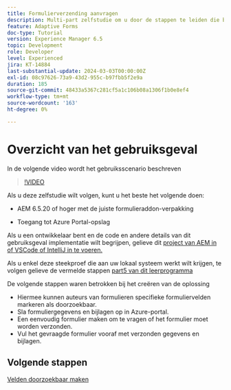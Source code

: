 ```yaml
---
title: Formulierverzending aanvragen
description: Multi-part zelfstudie om u door de stappen te leiden die betrokken zijn bij het opvragen van formulierverzendingen die zijn opgeslagen in Azure Portal
feature: Adaptive Forms
doc-type: Tutorial
version: Experience Manager 6.5
topic: Development
role: Developer
level: Experienced
jira: KT-14884
last-substantial-update: 2024-03-03T00:00:00Z
exl-id: 08c97626-73a9-43d2-955c-b97fbb5f2e9a
duration: 185
source-git-commit: 48433a5367c281cf5a1c106b08a1306f1b0e8ef4
workflow-type: tm+mt
source-wordcount: '163'
ht-degree: 0%

---
```


# Overzicht van het gebruiksgeval

In de volgende video wordt het gebruiksscenario beschreven

>[!VIDEO](https://video.tv.adobe.com/v/3443502?learn=on&captions=dut)


Als u deze zelfstudie wilt volgen, kunt u het beste het volgende doen:

* AEM 6.5.20 of hoger met de juiste formulieraddon-verpakking

* Toegang tot Azure Portal-opslag



Als u een ontwikkelaar bent en de code en andere details van dit gebruiksgeval implementatie wilt begrijpen, gelieve dit [ project van AEM in of VSCode of IntelliJ in te voeren.](assets/azuredemoproject.zip)

Als u enkel deze steekproef die aan uw lokaal systeem werkt wilt krijgen, te volgen gelieve de vermelde stappen [ part5 van dit leerprogramma ](./part5.md)

De volgende stappen waren betrokken bij het creëren van de oplossing

* Hiermee kunnen auteurs van formulieren specifieke formuliervelden markeren als doorzoekbaar.
* Sla formuliergegevens en bijlagen op in Azure-portal.
* Een eenvoudig formulier maken om te vragen of het formulier moet worden verzonden.
* Vul het gevraagde formulier vooraf met verzonden gegevens en bijlagen.

## Volgende stappen

[Velden doorzoekbaar maken](./part1.md)
